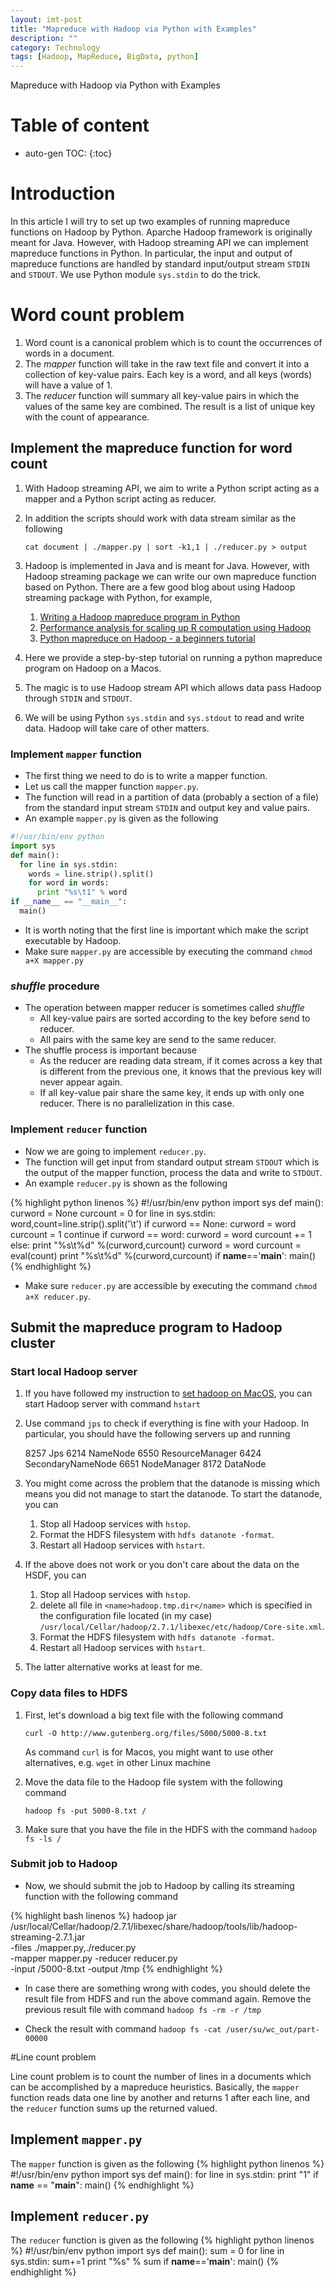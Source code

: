 ```yaml
---
layout: imt-post
title: "Mapreduce with Hadoop via Python with Examples"
description: ""
category: Technology
tags: [Hadoop, MapReduce, BigData, python]
---
```

Mapreduce with Hadoop via Python with Examples

# Table of content
* auto-gen TOC:
{:toc}

# Introduction

In this article I will try to set up two examples of running mapreduce functions on Hadoop by Python. Aparche Hadoop framework is originally meant for Java. However, with Hadoop streaming API we can implement mapreduce functions in Python. In particular, the input and output of mapreduce functions are handled by standard input/output stream `STDIN` and `STDOUT`. We use Python module `sys.stdin` to do the trick.

# Word count problem

1. Word count is a canonical problem which is to count the occurrences of words in a document.
1. The _mapper_ function will take in the raw text file and convert it into a collection of key-value pairs. Each key is a word, and all keys (words) will have a value of 1.
1. The _reducer_ function will summary all key-value pairs in which the values of the same key are combined. The result is a list of unique key with the count of appearance.

## Implement the mapreduce function for word count

1. With Hadoop streaming API, we aim to write a Python script acting as a mapper and a Python script acting as reducer.
1. In addition the scripts should work with data stream similar as the following

   `cat document | ./mapper.py | sort -k1,1 | ./reducer.py > output`

1. Hadoop is implemented in Java and is meant for Java. However, with Hadoop streaming package we can write our own mapreduce function based on Python. There are a few good blog about using Hadoop streaming package with Python, for example, 
   1. [Writing a Hadoop mapreduce program in Python](http://www.michael-noll.com/tutorials/writing-an-hadoop-mapreduce-program-in-python/)
   1. [Performance analysis for scaling up R computation using Hadoop](http://amodernstory.com/category/hadoop-2/)
   1. [Python mapreduce on Hadoop - a beginners tutorial](http://blog.matthewrathbone.com/2013/11/17/python-map-reduce-on-hadoop---a-beginners-tutorial.html)
1. Here we provide a step-by-step tutorial on running a python mapreduce program on Hadoop on a Macos.
1. The magic is to use Hadoop stream API which allows data pass Hadoop through `STDIN` and `STDOUT`.
1. We will be using Python `sys.stdin` and `sys.stdout` to read and write data. Hadoop will take care of other matters.

### Implement `mapper` function

- The first thing we need to do is to write a mapper function. 
- Let us call the mapper function `mapper.py`.
- The function will read in a partition of data (probably a section of a file) from the standard input stream `STDIN` and output key and value pairs.
- An example `mapper.py` is given as the following

```python
#!/usr/bin/env python
import sys
def main():
  for line in sys.stdin:
    words = line.strip().split()
    for word in words:
      print "%s\t1" % word
if __name__ == "__main__":
  main()
```

- It is worth noting that the first line is important which make the script executable by Hadoop.
- Make sure `mapper.py` are accessible by executing the command `chmod a+X mapper.py`

### _shuffle_ procedure

- The operation between mapper reducer is sometimes called _shuffle_
  - All key-value pairs are sorted according to the key before send to reducer.
  - All pairs with the same key are send to the same reducer.
- The shuffle process is important because
  - As the reducer are reading data stream, if it comes across a key that is different from the previous one, it knows that the previous key will never appear again.
  - If all key-value pair share the same key, it ends up with only one reducer. There is no parallelization in this case.

### Implement `reducer` function

- Now we are going to implement `reducer.py`.
- The function will get input from standard output stream `STDOUT` which is the output of the mapper function, process the data and write to `STDOUT`.
- An example `reducer.py` is shown as the following

{% highlight python linenos %}
#!/usr/bin/env python
import sys
def main():
  curword = None
  curcount = 0
  for line in sys.stdin:
    word,count=line.strip().split('\t')
    if curword == None:
      curword = word
      curcount = 1
      continue
    if curword == word:
      curword = word
      curcount += 1
    else:
      print "%s\t%d" %(curword,curcount)
      curword = word
      curcount = eval(count)
  print "%s\t%d" %(curword,curcount)
if __name__=='__main__':
  main()
{% endhighlight %}

- Make sure `reducer.py` are accessible by executing the command `chmod a+X reducer.py`. 

## Submit the mapreduce program to Hadoop cluster

### Start local Hadoop server

1. If you have followed my instruction to [set hadoop on MacOS](http://hongyusu.github.io/programming/2015/07/27/setup-hadoop-on-macos/), you can start Hadoop server with command `hstart`
1. Use command `jps` to check if everything is fine with your Hadoop. In particular, you should have the following servers up and running

   	8257 Jps
   	6214 NameNode
   	6550 ResourceManager
   	6424 SecondaryNameNode
   	6651 NodeManager
   	8172 DataNode

1. You might come across the problem that the datanode is missing which means you did not manage to start the datanode. To start the datanode, you can
   1. Stop all Hadoop services with `hstop`.
   1. Format the HDFS filesystem with `hdfs datanote -format`.
   1. Restart all Hadoop services with `hstart`.

1. If the above does not work or you don't care about the data on the HSDF, you can 
   1. Stop all Hadoop services with `hstop`.
   1. delete all file in `<name>hadoop.tmp.dir</name>` which is specified in the configuration file located (in my case) `/usr/local/Cellar/hadoop/2.7.1/libexec/etc/hadoop/Core-site.xml`.
   1. Format the HDFS filesystem with `hdfs datanote -format`.
   1. Restart all Hadoop services with `hstart`.

1. The latter alternative works at least for me.

### Copy data files to HDFS

1. First, let's download a big text file with the following command 

   `curl -O http://www.gutenberg.org/files/5000/5000-8.txt`

   As command `curl` is for Macos, you might want to use other alternatives, e.g. `wget` in other Linux machine

1. Move the data file to the Hadoop file system with the following command

   `hadoop fs -put 5000-8.txt /`

1. Make sure that you have the file in the HDFS with the command `hadoop fs -ls /`

### Submit job to Hadoop

- Now, we should submit the job to Hadoop by calling its streaming function with the following command

{% highlight bash linenos %}
hadoop jar \
     /usr/local/Cellar/hadoop/2.7.1/libexec/share/hadoop/tools/lib/hadoop-streaming-2.7.1.jar  \
     -files ./mapper.py,./reducer.py \
     -mapper mapper.py -reducer reducer.py \
     -input /5000-8.txt -output /tmp
{% endhighlight %}

- In case there are something wrong with codes, you should delete the result file from HDFS and run the above command again. Remove the previous result file with command `hadoop fs -rm -r /tmp`

- Check the result with command `hadoop fs -cat /user/su/wc_out/part-00000`

#Line count problem

Line count problem is to count the number of lines in a documents which can be accomplished by a mapreduce heuristics. Basically, the `mapper` function reads data one line by another and returns 1 after each line, and the `reducer` function sums up the returned valued.

## Implement `mapper.py`

The `mapper` function is given as the following
{% highlight python linenos %}
#!/usr/bin/env python
import sys
def main():
  for line in sys.stdin:
    print "1"
if __name__ == "__main__":
  main()
{% endhighlight %}

## Implement `reducer.py`

The `reducer` function is given as the following 
{% highlight python linenos %}
#!/usr/bin/env python
import sys
def main():
  sum = 0
  for line in sys.stdin:
    sum+=1
  print "%s" % sum
if __name__=='__main__':
  main()
{% endhighlight %}
 
